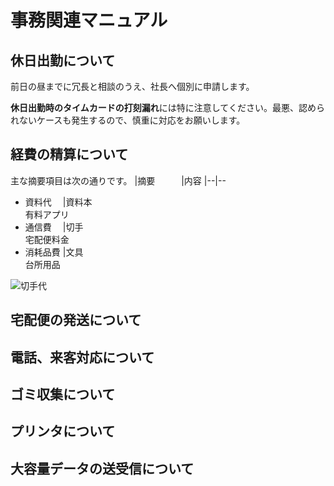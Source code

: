 # 事務関連マニュアル
## 休日出勤について
前日の昼までに冗長と相談のうえ、社長へ個別に申請します。

**休日出勤時のタイムカードの打刻漏れ**には特に注意してください。最悪、認められないケースも発生するので、慎重に対応をお願いします。

## 経費の精算について
主な摘要項目は次の通りです。
|摘要　　　|内容
|--|--
- 資料代　 |資料本<br>有料アプリ
- 通信費　 |切手<br>宅配便料金
- 消耗品費 |文具<br>台所用品

![切手代](C:\Users\admin\Documents\GitHub\OfficeWorkManual\img\切手.jpg)
## 宅配便の発送について
## 電話、来客対応について
## ゴミ収集について
## プリンタについて
## 大容量データの送受信について